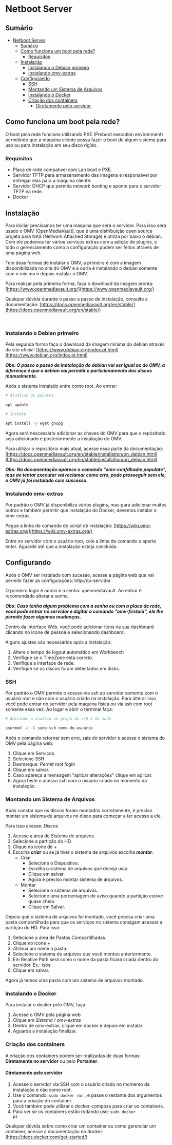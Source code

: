 # Netboot Server

## Sumário

- [Netboot Server](#netboot-server)
  - [Sumário](#sumário)
  - [Como funciona um boot pela rede?](#como-funciona-um-boot-pela-rede)
    - [Requisitos](#requisitos)
  - [Instalação](#instalação)
    - [Instalando o Debian primeiro](#instalando-o-debian-primeiro)
    - [Instalando omv-extras](#instalando-omv-extras)
  - [Configurando](#configurando)
    - [SSH](#ssh)
    - [Montando um Sistema de Arquivos](#montando-um-sistema-de-arquivos)
    - [Instalando o Docker](#instalando-o-docker)
    - [Criação dos containers](#criação-dos-containers)
      - [Diretamente pelo servidor](#diretamente-pelo-servidor)

## Como funciona um boot pela rede?

O boot pela rede funciona utilizando PXE (Preboot execution environment) permitindo que a máquina cliente possa fazer o boot de algum sistema para uso ou para instalação em seu disco rigído.

### Requisitos

- Placa de rede compativel com Lan boot e PXE.
- Servidor TFTP para armazenamento das imagens e responsável por entregar elas para a máquina cliente.
- Servidor DHCP que permita network booting e aponte para o servidor TFTP na rede.
- Docker

## Instalação

Para iniciar precisamos ter uma máquina que será o servidor. Para isso será usado o OMV (OpenMediaVault), que é uma distribuição open source projeta para NAS (Network Attached Storage) e utiliza por baixo o debian. Com ele podemos ter vários serviços extras com a adição de plugins, e todo o gerenciamento como a configuração podem ser feitos através de uma página web.

Tem duas formas de instalar o OMV, a primeira é com a imagem disponibilizada no site do OMV e a outra é instalando o debian somente com o minimo e depois instalar o OMV.

Para realizar pela primeira forma, faça o download da imagem pronta: [https://www.openmediavault.org/](https://www.openmediavault.org/)

Qualquer dúvida durante o passo a passo de instalação, consulte a documentação: [https://docs.openmediavault.org/en/stable/](https://docs.openmediavault.org/en/stable/)

<br>

### Instalando o Debian primeiro

Pela segunda forma faça o download da imagem minima do debian através do site oficial: [https://www.debian.org/index.pt.html](https://www.debian.org/index.pt.html)

***Obs: O passo a passo de instalação do debian vai ser igual ao do OMV, a diferença é que o debian vai permitir o particionamento dos discos manualmente.***

Após o sistema instalado entre como root. Ao entrar:

```bash 
# Atualize os pacotes

apt update

# Instale 

apt install -y wget gnupg
```

Agora será nescessário adicionar as chaves do OMV para que o repósitorio seja adicionado e posteriormente a instalação do OMV.

Para utilizar o repositório mais atual, acesse essa parte da documentação: [https://docs.openmediavault.org/en/stable/installation/on_debian.html](https://docs.openmediavault.org/en/stable/installation/on_debian.html)

***Obs: Na documentação aparece o comando "omv-confdbadm populate", mas ao tentar executar vai reclamar como erro, pode prosseguir sem ele, o OMV já foi instalado com suscesso.***

### Instalando omv-extras

Por padrão o OMV já disponibiliza vários plugins, mas para adicionar muitos outros e também permitir que instalação do Docker, devemos instalar o omv-extras.

Pegue a linha de comando do script de instalação: [https://wiki.omv-extras.org/](https://wiki.omv-extras.org/)

Entre no servidor com o usuário root, cole a linha de comando e aperte enter. Aguarde até que a instalação esteja concluida.

## Configurando

Após o OMV ser instalado com sucesso, acesse a página web que vai permitir fazer as configurações: http://ip-servidor

O primeiro login é admin e a senha: openmediavault. Ao entrar é recomendado alterar a senha.

***Obs: Caso tenha algum problema com a senha ou com a placa de rede, você pode entrar no servidor e digitar o comando "omv-firstaid", ele lhe permite fazer algumas mudanças.***

Dentro da interface Web, você pode adicionar itens na sua dashboard clicando no icone de pessoa e selecionando dashboard.

Alguns ajustes são necessários após a instalação:

1. Altere o tempo de logout automático em Workbench
2. Verifique se o TimeZone esta correto.
3. Verifique a interface de rede.
4. Verifique se os discos foram detectados em disks.

### SSH

Por padrão o OMV permite o acesso via ssh ao servidor somente com o usuário root e não com o usuário criado na instalação. Para alterar isso você pode entrar no servidor pela máquina fisica ou via ssh com root somente essa vez. Ao logar e abrir o terminal faça:

```bash
# Adicione o usuário no grupo do ssh e do sudo

usermod -a -G sudo ssh nome-do-usuário
```
Após o comando retornar sem erro, saia do servidor e acesse o sistema do OMV pela página web:

1. Clique em Serviços.
2. Selecione SSH.
3. Desmarque: *Permit root login*
4. Clique em salvar.
5. Caso apareça a mensagem "aplicar alterações" clique em aplicar.
6. Agora teste o acesso ssh com o usuario criado no momento da instalação. 


### Montando um Sistema de Arquivos

Após constar que os discos foram montados corretamente, é preciso montar um sistema de arquivos no disco para começar a ter acesso a ele. 

Para isso acesse: *Discos*

1. Acesse a área de Sistema de arquivos.
2. Selecione a partição do HD.
3. Clique no icone de +
4. Escolha ***criar*** ou se já tiver o sistema de arquivos escolha ***montar***.
     - Criar
       - Selecione o Dispositivo.
       - Escolha o sistema de arquivos que deseja usar.
       - Clique em salvar.
       - Agora é preciso montar sistema de arquivos.
     - Montar
       - Selecione o sistema de arquivos.
       - Selecione uma porcentagem de aviso quando a partição estiver quase cheia.
       - Clique em Salvar.

Depois que o sistema de arquivos foi montado, você precisa criar uma pasta compartilhada para que os serviços no sistema consigam acessar a partição do HD. Para isso:

1. Selecione a área de Pastas Compartilhadas.
2. Clique no icone +
3. Atribua um nome a pasta.
4. Selecione o sistema de arquivos que você montou anteriormente.
5. Em Relative Path será como o nome da pasta ficará criada dentro do servidor. Ex.: isos
6. Clique em salvar.

Agora já temos uma pasta com um sistema de arquivos montado.

### Instalando o Docker

Para instalar o docker pelo OMV, faça:

1. Acesse o OMV pela página web
2. Clique em *Sistema / omv-extras*
3. Dentro de omv-extras, clique em docker e depois em instalar.
4. Aguarde a instalação finalizar.


### Criação dos containers

A criação dos containers podem ser realizadas de duas formas: **Diretamente no servidor** ou pelo **Portainer**.

#### Diretamente pelo servidor

1. Acesse o servidor via SSH com o usuário criado no momento da instalação e não como root.
2. Use o comando: <code>sudo docker run</code> , e passe o restante dos argumentos para a criação do container.
3. Você também pode utilizar o docker-compose para criar os containers.
4. Para ver se os containers estão rodando use: <code>sudo docker ps</code>

Qualquer dúvida sobre como criar um container ou como gerenciar um container, acesse a documentação do docker: (https://docs.docker.com/get-started/).
